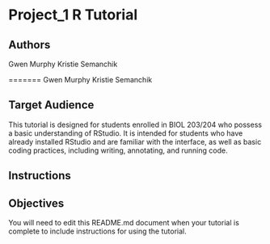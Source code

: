 # Project_1 R Tutorial

## Authors

Gwen Murphy
Kristie Semanchik


=======
Gwen Murphy
Kristie Semanchik

## Target Audience

This tutorial is designed for students enrolled in BIOL 203/204 who possess a basic understanding of RStudio. It is intended for students who have already installed RStudio and are familiar with the interface, as well as basic coding practices, including writing, annotating, and running code. 

## Instructions



## Objectives



You will need to edit this README.md document when your tutorial is complete to include instructions for using the tutorial.